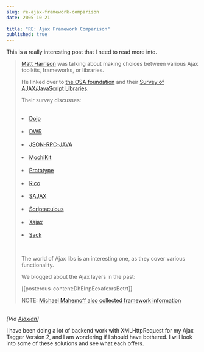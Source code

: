 ```yaml
---
slug: re-ajax-framework-comparison
date: 2005-10-21
 
title: "RE: Ajax Framework Comparison"
published: true
---
```

This is a really interesting post that I need to read more into.<br /><blockquote>
<p><a href="http://panela.blog-city.com/ajax_explosion.htm">Matt Harrison</a> was talking about making choices between various Ajax toolkits, frameworks, or libraries.</p>
<p /><p>He linked over to <a href="http://wiki.osafoundation.org/">the OSA foundation</a> and their <a href="http://wiki.osafoundation.org/bin/view/Projects/AjaxLibraries">Survey of AJAX/JavaScript Libraries</a>.</p>
<p /><p>Their survey discusses:</p>
<p /><ul></ul>
<br /><li><a href="http://dojotoolkit.org/">Dojo</a></li>
<br /><li><a href="http://www.getahead.ltd.uk/dwr/">DWR</a></li>
<br /><li><a href="http://oss.metaparadigm.com/jsonrpc/index.html">JSON-RPC-JAVA</a></li>
<br /><li><a href="http://mochikit.com/">MochiKit</a></li>
<br /><li><a href="http://prototype.conio.net/">Prototype</a></li>
<br /><li><a href="http://openrico.org/">Rico</a></li>
<br /><li><a href="http://www.modernmethod.com/sajax/">SAJAX</a></li>
<br /><li><a href="http://script.aculo.us/">Scriptaculous</a></li>
<br /><li><a href="http://xajax.sourceforge.net/">Xajax</a></li>
<br /><li><a href="http://twilightuniverse.com/projects/sack/">Sack</a></li>
<p /><br /><p>The world of Ajax libs is an interesting one, as they cover various functionality.</p>
<p /><p>We blogged about the Ajax layers in the past:</p>
<p /><p>[[posterous-content:DhEInpEexafexrsBetrt]]</p>
<p /><p>NOTE: <a href="http://www.ajaxpatterns.org/AJAXFrameworks">Michael Mahemoff also collected framework information</a><p /></p>
</blockquote><br /><i>[Via <a href="http://www.ajaxian.com/archives/2005/10/ajax_framework_2.html">Ajaxian</a>]</i><p />I have been doing  a lot of backend work with XMLHttpRequest for my Ajax Tagger Version 2, and I am wondering if I should have bothered.  I will look into some of these solutions and see what each offers.<p />

